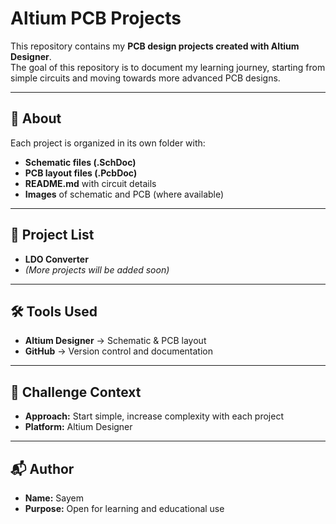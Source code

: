 # Altium PCB Projects

This repository contains my **PCB design projects created with Altium Designer**.  
The goal of this repository is to document my learning journey, starting from simple circuits and moving towards more advanced PCB designs.

---

## 📜 About
Each project is organized in its own folder with:
- **Schematic files (.SchDoc)**
- **PCB layout files (.PcbDoc)**
- **README.md** with circuit details
- **Images** of schematic and PCB (where available)

---

## 📂 Project List
- **LDO Converter**   
- *(More projects will be added soon)*  

---

## 🛠 Tools Used
- **Altium Designer** → Schematic & PCB layout  
- **GitHub** → Version control and documentation  

---

## 📅 Challenge Context 
- **Approach:** Start simple, increase complexity with each project  
- **Platform:** Altium Designer  

---

## 📬 Author
- **Name:** Sayem 
- **Purpose:** Open for learning and educational use  
